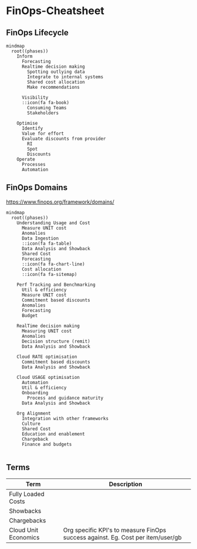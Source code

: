 # FinOps-Cheatsheet

## FinOps Lifecycle

```mermaid
mindmap
  root((phases))
    Inform
      Forecasting
      Realtime decision making
        Spotting outlying data
        Integrate to internal systems
        Shared cost allocation
        Make recommendations
        
      Visibility
      ::icon(fa fa-book)
        Consuming Teams
        Stakeholders 

    Optimise
      Identify
      Value for effort
      Evaluate discounts from provider
        RI
        Spot
        Discounts
    Operate
      Processes
      Automation
```


## FinOps Domains

https://www.finops.org/framework/domains/

```mermaid
mindmap
  root((phases))
    Understanding Usage and Cost
      Measure UNIT cost
      Anomalies
      Data Ingestion
      ::icon(fa fa-table)
      Data Analysis and Showback
      Shared Cost
      Forecasting
      ::icon(fa fa-chart-line)
      Cost allocation
      ::icon(fa fa-sitemap)

    Perf Tracking and Benchmarking
      Util & efficiency
      Measure UNIT cost
      Commitment based discounts
      Anomalies
      Forecasting
      Budget

    RealTime decision making
      Measuring UNIT cost
      Anomalies
      Decision structure (remit)
      Data Analysis and Showback
    
    Cloud RATE optimisation
      Commitment based discounts
      Data Analysis and Showback
    
    Cloud USAGE optimisation
      Automation
      Util & efficiency
      Onboarding 
        Process and guidance maturity
      Data Analysis and Showback

    Org Alignment
      Integration with other frameworks
      Culture
      Shared Cost
      Education and enablement
      Chargeback
      Finance and budgets
      

```

## Terms

Term | Description
---- | -----------
Fully Loaded Costs | 
Showbacks  | 
Chargebacks |
Cloud Unit Economics | Org specific KPI's to measure FinOps success against. Eg. Cost per item/user/gb
